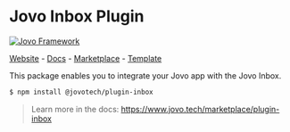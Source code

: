 # Jovo Inbox Plugin

[![Jovo Framework](https://www.jovo.tech/img/github-header.png)](https://www.jovo.tech)

<p>
<a href="https://www.jovo.tech" target="_blank">Website</a> -  <a href="https://www.jovo.tech/docs" target="_blank">Docs</a> - <a href="https://www.jovo.tech/marketplace" target="_blank">Marketplace</a> - <a href="https://github.com/jovotech/jovo-v4-template" target="_blank">Template</a>   
</p>

This package enables you to integrate your Jovo app with the Jovo Inbox.

```bash
$ npm install @jovotech/plugin-inbox
```

> Learn more in the docs: https://www.jovo.tech/marketplace/plugin-inbox
